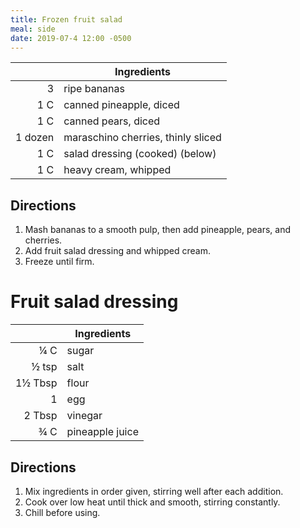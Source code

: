 ```yaml
---
title: Frozen fruit salad
meal: side
date: 2019-07-4 12:00 -0500
---
```


|| Ingredients |
|-:|-|
3       | ripe bananas
1 C     | canned pineapple, diced
1 C     | canned pears, diced
1 dozen | maraschino cherries, thinly sliced
1 C     | salad dressing (cooked) (below)
1 C     | heavy cream, whipped

## Directions

1. Mash bananas to a smooth pulp, then add pineapple, pears, and cherries.
2. Add fruit salad dressing and whipped cream.
3. Freeze until firm.

# Fruit salad dressing

|| Ingredients |
|-:|-|
¼ C     | sugar
½ tsp   | salt
1½ Tbsp | flour
1       | egg
2 Tbsp  | vinegar
¾ C     | pineapple juice

## Directions

1. Mix ingredients in order given, stirring well after each addition.
2. Cook over low heat until thick and smooth, stirring constantly.
3. Chill before using.

